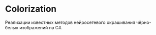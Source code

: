 # Colorization
Реализации известных методов нейросетевого окрашивания чёрно-белых изображений на C#.
